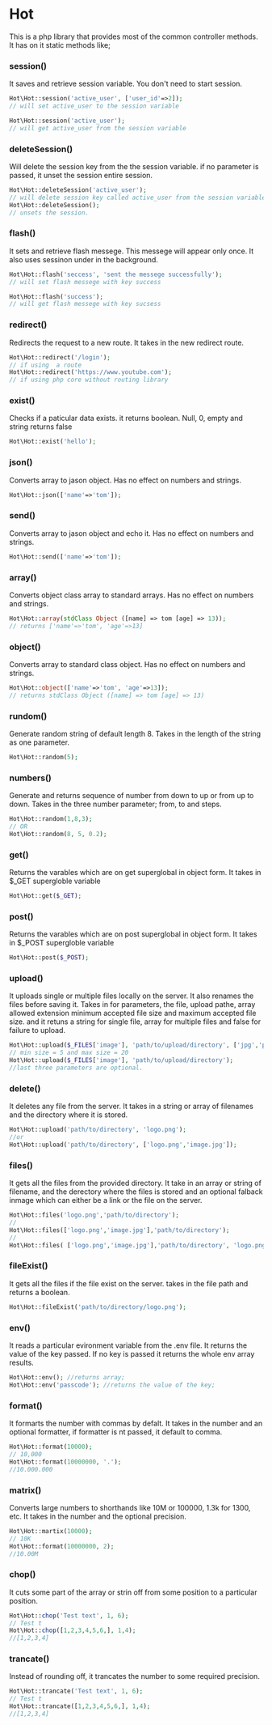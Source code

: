 # Hot
This is a php library that provides most of the common controller methods. It has on it static methods like;
### session()
It saves and retrieve session variable. You don't need to start session.

```php
Hot\Hot::session('active_user', ['user_id'=>2]);
// will set active_user to the session variable 

Hot\Hot::session('active_user');
// will get active_user from the session variable 
```
### deleteSession()
Will delete the session key from the the session variable. if no parameter is passed, it unset the session entire session.

```php
Hot\Hot::deleteSession('active_user');
// will delete session key called active_user from the session variable 
Hot\Hot::deleteSession();
// unsets the session.

```

### flash()
It sets and retrieve flash messege. This messege will appear only once. It also uses sessinon under in the background.

```php
Hot\Hot::flash('seccess', 'sent the messege successfully');
// will set flash messege with key success 

Hot\Hot::flash('success');
// will get flash messege with key sucsess  
```
### redirect()
Redirects the request to a new route. It takes in the new redirect route.
```php
Hot\Hot::redirect('/login');
// if using  a route
Hot\Hot::redirect('https://www.youtube.com');
// if using php core without routing library
```
### exist()
Checks if a paticular data exists. it returns boolean. Null, 0, empty and string returns false
```php
Hot\Hot::exist('hello');
```
### json()
Converts array to jason object. Has no effect on numbers and strings. 
```php
Hot\Hot::json(['name'=>'tom']);
```
### send()
Converts array to jason object and echo it. Has no effect on numbers and strings. 
```php
Hot\Hot::send(['name'=>'tom']);
```
### array()
Converts object class array to standard arrays. Has no effect on numbers and strings. 
```php
Hot\Hot::array(stdClass Object ([name] => tom [age] => 13));
// returns ['name'=>'tom', 'age'=>13]
```
### object()
Converts array to standard class object. Has no effect on numbers and strings. 
```php
Hot\Hot::object(['name'=>'tom', 'age'=>13]);
// returns stdClass Object ([name] => tom [age] => 13)
```
### rundom()
Generate random string of default length 8. Takes in the length of the string as one parameter. 
```php
Hot\Hot::random(5);
```
### numbers()
Generate and returns sequence of number from down to up or from up to down. Takes in the three number parameter; from, to and steps. 
```php
Hot\Hot::random(1,8,3);
// OR
Hot\Hot::random(8, 5, 0.2);
```
### get()
Returns the varables which are on get superglobal in object form. It takes in $_GET supergloble variable
```php
Hot\Hot::get($_GET);
```
### post()
Returns the varables which are on post superglobal in object form. It takes in $_POST supergloble variable
```php
Hot\Hot::post($_POST);
```
### upload()
It uploads single or multiple files locally on the server. It also renames the files before saving it. Takes in for parameters, the file, upload pathe, array allowed extension minimum accepted file size and maximum accepted file size. and it retuns a string for single file, array for multiple files and false for failure to upload.
```php
Hot\Hot::upload($_FILES['image'], 'path/to/upload/directory', ['jpg','png'], 5, 20);
// min size = 5 and max size = 20
Hot\Hot::upload($_FILES['image'], 'path/to/upload/directory');
//last three parameters are optional.
```
### delete()
It deletes any file from the server. It takes in a string or array of filenames and the directory where it is stored.
```php
Hot\Hot::upload('path/to/directory', 'logo.png');
//or
Hot\Hot::upload('path/to/directory', ['logo.png','image.jpg']);
```
### files()
It gets all the files from the provided directory. It take in an array or string of filename, and the derectory where the files is stored and an optional falback inmage which can either be a link or the file on the server. 
```php
Hot\Hot::files('logo.png','path/to/directory');
//
Hot\Hot::files(['logo.png','image.jpg'],'path/to/directory');
//
Hot\Hot::files( ['logo.png','image.jpg'],'path/to/directory', 'logo.png');
```

### fileExist()
It gets all the files if the file exist on the server. takes in the file path and returns a boolean. 
```php
Hot\Hot::fileExist('path/to/directory/logo.png');
```

### env()
It reads a particular evironment variable from the .env file. It returns the value of the key passed. If no key is passed it returns the whole env array results. 
```php
Hot\Hot::env(); //returns array;
Hot\Hot::env('passcode'); //returns the value of the key;
```
### format()
It formarts the number with commas by defalt. It takes in the number and an optional formatter, if formatter is nt passed, it default to comma.
```php
Hot\Hot::format(10000);
// 10,000
Hot\Hot::format(10000000, '.');
//10.000.000
```
### matrix()
Converts large numbers to shorthands like 10M or 100000, 1.3k for 1300, etc. It takes in the number and the optional precision.
```php
Hot\Hot::martix(10000);
// 10K
Hot\Hot::format(10000000, 2);
//10.00M
```
### chop()
It cuts some part of the array or strin off from some position to a particular position.
```php
Hot\Hot::chop('Test text', 1, 6);
// Test t
Hot\Hot::chop([1,2,3,4,5,6,], 1,4);
//[1,2,3,4]
```
### trancate()
Instead of rounding off, it trancates the number to some required precision. 
```php
Hot\Hot::trancate('Test text', 1, 6);
// Test t
Hot\Hot::trancate([1,2,3,4,5,6,], 1,4);
//[1,2,3,4]
```
